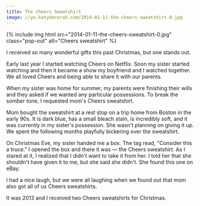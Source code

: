 ```yaml
---
title: The Cheers Sweatshirt
image: //yo.katydecorah.com/2014-01-11-the-cheers-sweatshirt-0.jpg
---
```


<div class="photos">
{% include img.html src="2014-01-11-the-cheers-sweatshirt-0.jpg" class="pop-out" alt="Cheers sweatshirt" %}
</div>

I received so many wonderful gifts this past Christmas, but one stands out.

Early last year I started watching Cheers on Netflix. Soon my sister started watching and then it became a show my boyfriend and I watched together. We all loved Cheers and being able to share it with our parents.

When my sister was home for summer, my parents were finishing their wills and they asked if we wanted any particular possessions. To break the somber tone, I requested mom's Cheers sweatshirt.

Mom bought the sweatshirt at a rest stop on a trip home from Boston in the early 90s. It is dark blue, has a small bleach stain, is incredibly soft, and it was currently in my sister's possession. She wasn't planning on giving it up. We spent the following months playfully bickering over the sweatshirt.

On Christmas Eve, my sister handed me a box. The tag read, "Consider this a truce." I opened the box and there it was &mdash; the Cheers sweatshirt. As I stared at it, I realized that I didn't want to take it from her. I told her that she shouldn't have given it to me, but she said she didn't. She found this one on eBay.

I had a nice laugh, but we were all laughing when we found out that mom also got all of us Cheers sweatshirts.

It was 2013 and I received two Cheers sweatshirts for Christmas.
